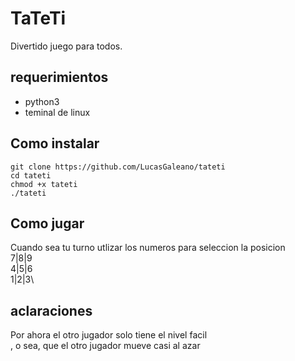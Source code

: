 # TaTeTi

Divertido juego para todos.

## requerimientos
- python3
- teminal de linux

## Como instalar
`git clone https://github.com/LucasGaleano/tateti`\
`cd tateti`\
`chmod +x tateti`\
`./tateti`

## Como jugar
Cuando sea tu turno utlizar los numeros para seleccion la posicion\
7|8|9\
4|5|6\
1|2|3\

aclaraciones
---
Por ahora el otro jugador solo tiene el nivel facil\
, o sea, que el otro jugador mueve casi al azar
